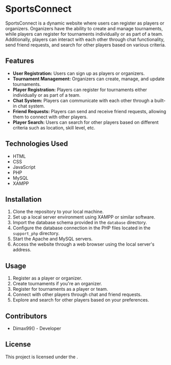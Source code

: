 # SportsConnect

SportsConnect is a dynamic website where users can register as players or organizers. Organizers have the ability to create and manage tournaments, while players can register for tournaments individually or as part of a team. Additionally, players can interact with each other through chat functionality, send friend requests, and search for other players based on various criteria.

## Features

- **User Registration:** Users can sign up as players or organizers.
- **Tournament Management:** Organizers can create, manage, and update tournaments.
- **Player Registration:** Players can register for tournaments either individually or as part of a team.
- **Chat System:** Players can communicate with each other through a built-in chat system.
- **Friend Requests:** Players can send and receive friend requests, allowing them to connect with other players.
- **Player Search:** Users can search for other players based on different criteria such as location, skill level, etc.

## Technologies Used

- HTML
- CSS
- JavaScript
- PHP
- MySQL
- XAMPP

## Installation

1. Clone the repository to your local machine.
2. Set up a local server environment using XAMPP or similar software.
3. Import the database schema provided in the `database` directory.
4. Configure the database connection in the PHP files located in the `support_php` directory.
5. Start the Apache and MySQL servers.
6. Access the website through a web browser using the local server's address.

## Usage

1. Register as a player or organizer.
2. Create tournaments if you're an organizer.
3. Register for tournaments as a player or team.
4. Connect with other players through chat and friend requests.
5. Explore and search for other players based on your preferences.

## Contributors

- Dimax99() - Developer

## License

This project is licensed under the .
